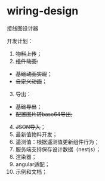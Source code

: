 # wiring-design
接线图设计器

开发计划：
1. ~~物料上传~~；
2. ~~组件动画:~~
  * ~~基础动画实现~~；
  * ~~自定义动画~~；
3. 导出：
  * ~~基础导出~~；
  * ~~配置图片转base64导出;~~
4. ~~JSON导入~~；
5. 最新值物料开发；
6. 遥测值：根据遥测值更新组件行为；
7. 服务端支持保存设计数据（nestjs）；
8. 渲染器；
9. angular适配；
10. 示例和文档；